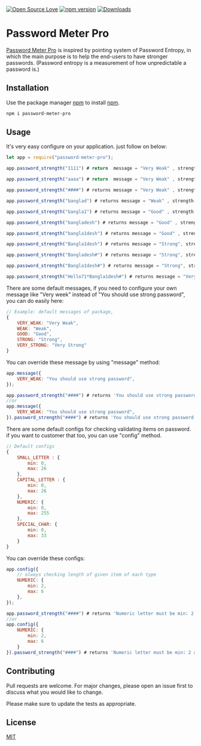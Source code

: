 [![Open Source Love](https://badges.frapsoft.com/os/mit/mit.svg?v=102)](https://github.com/raselportfollio/password-meter-pro/blob/master/LICENSE)
[![npm version](https://badge.fury.io/js/password-meter-pro.svg)](https://badge.fury.io/js/password-meter-pro)
[![Downloads](https://img.shields.io/npm/dm/password-meter-pro.svg)](https://www.npmjs.com/package/password-meter-pro)

# Password Meter Pro

[Password Meter Pro](https://www.npmjs.com/package/password-meter-pro) is inspired by pointing system of Password Entropy, in which the main purpose is to help the end-users to have stronger passwords. (Password entropy is a measurement of how unpredictable a password is.)

## Installation

Use the package manager [npm](https://www.npmjs.com/package/password-meter-pro) to install [npm](https://www.npmjs.com/package/password-meter-pro).

```bash
npm i password-meter-pro

```

## Usage

It's very easy configure on your application. just follow on below: 

```javascript
let app = require("password-meter-pro");

app.password_strength("1111") # return  message = "Very Weak" , strength = 14  , percentage = 11%

app.password_strength("aaaa") # return  message = "Very Weak" , strength = 19 , percentage = 15%

app.password_strength("####") # returns message = "Very Weak" , strength = 21 , percentage = 17%

app.password_strength("banglad") # returns message = "Weak" , strength = 33  , percentage = 26%

app.password_strength("bangla1") # returns message = "Good" , strength = 37  , percentage = 29%

app.password_strength("bangladesh") # returns message = "Good" , strength = 48 , percentage = 38%

app.password_strength("bangla1desh") # returns message = "Good" , strength = 57 , percentage = 45%

app.password_strength("Bangla1desh") # returns message = "Strong", strength = 66, percentage = 52%

app.password_strength("Bangladesh#") # returns message = "Strong", strength = 71, percentage = 56%

app.password_strength("Bangla1desh#") # returns message = "Strong", strength = 79, percentage = 62%

app.password_strength("Hello71*Bangla1desh#") # returns message = "Very Strong" , strength = 132  , percentage = 100%

```
There are some default messages, if you need to configure your own message like "Very week" instead of "You should use strong password", you can do easily here:

```javascript
// Example: default messages of package, 
{
    VERY_WEAK: "Very Weak",
    WEAK: "Weak",
    GOOD: "Good",
    STRONG: "Strong",
    VERY_STRONG: "Very Strong"
}
```
You can override these message by using "message" method:

```javascript
app.message({
    VERY_WEAK: "You should use strong password",
});

app.password_strength("####") # returns 'You should use strong password'
//or
app.message({
    VERY_WEAK: "You should use strong password",
}).password_strength("####") # returns 'You should use strong password'

```
There are some default configs for checking validating items on password. if you want to customer that too, you can use "config"  method. 

```javascript
// Default configs
{
    SMALL_LETTER : {
        min: 0,
        max: 26
    },
    CAPITAL_LETTER : {
        min: 0,
        max: 26
    },
    NUMERIC: {
        min: 0,
        max: 255
    },
    SPECIAL_CHAR: {
        min: 0,
        max: 33
    } 
}
```
You can override these configs:

```javascript
app.config({
    // always checking length of given item of each type
    NUMERIC: {
        min: 2,
        max: 6
    },
});

app.password_strength("####") # returns 'Numeric letter must be min: 2 and max: 6'
//or
app.config({
    NUMERIC: {
        min: 2,
        max: 6
    }
}).password_strength("####") # returns 'Numeric letter must be min: 2 and max: 6'
```

## Contributing
Pull requests are welcome. For major changes, please open an issue first to discuss what you would like to change.

Please make sure to update the tests as appropriate.

## License
[MIT](https://github.com/elubilu/password-meter-pro/blob/master/LICENSE)
